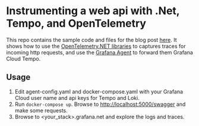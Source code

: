 # Instrumenting a web api with .Net, Tempo, and OpenTelemetry
This repo contains the sample code and files for the blog post [here](https://grafana.com/blog/2021/02/11/instrumenting-a-.net-web-api-using-opentelemetry-tempo-and-grafana-cloud/).  It shows how to use the [OpenTelemetry.NET libraries](https://github.com/open-telemetry/opentelemetry-dotnet) to captures traces for incoming http requests, and use the [Grafana Agent](https://github.com/grafana/agent) to forward them Grafana Cloud Tempo.

## Usage
1. Edit agent-config.yaml and docker-compose.yaml with your Grafana Cloud user name and api keys for Tempo and Loki.  
1. Run `docker-compose up`.  Browse to [http://localhost:5000/swagger](http://localhost:5000/swagger) and make some requests.  
1. Browse to <your_stack>.grafana.net and explore the logs and traces.
